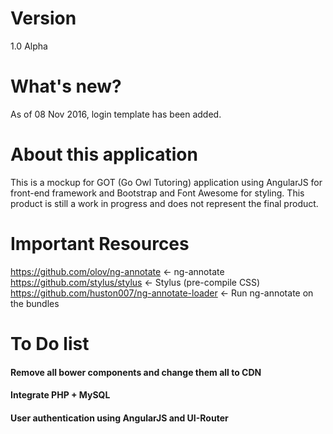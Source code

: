 # Version
1.0 Alpha

# What's new?
As of 08 Nov 2016, login template has been added.

# About this application
This is a mockup for GOT (Go Owl Tutoring) application using AngularJS for front-end framework
and Bootstrap and Font Awesome for styling. This product is still a work in progress and does not represent
the final product.

# Important Resources
https://github.com/olov/ng-annotate <- ng-annotate
https://github.com/stylus/stylus <- Stylus (pre-compile CSS)
https://github.com/huston007/ng-annotate-loader <- Run ng-annotate on the bundles

# To Do list
#### Remove all bower components and change them all to CDN
#### Integrate PHP + MySQL
#### User authentication using AngularJS and UI-Router
